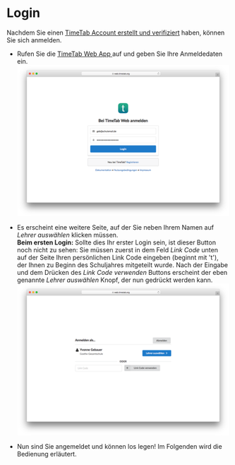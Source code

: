 # Login

Nachdem Sie einen [TimeTab Account erstellt und verifiziert](/registrierung.md) haben, können Sie sich anmelden.

* Rufen Sie die [TimeTab Web App ](https://web.timetab.org)auf und geben Sie Ihre Anmeldedaten ein. ![](/assets/LoginSeiteAusgefuellt.png)

* Es erscheint eine weitere Seite, auf der Sie neben Ihrem Namen auf _Lehrer auswählen_ klicken müssen.  
  **Beim ersten Login:** Sollte dies Ihr erster Login sein, ist dieser Button noch nicht zu sehen: Sie müssen zuerst in dem Feld _Link Code_ unten auf der Seite Ihren persönlichen Link Code eingeben \(beginnt mit 't'\), der Ihnen zu Beginn des Schuljahres mitgeteilt wurde. Nach der Eingabe und dem Drücken des _Link Code verwenden_ Buttons erscheint der eben genannte _Lehrer auswählen_ Knopf, der nun gedrückt werden kann. ![](/assets/RollenAuswahl.png)

* Nun sind Sie angemeldet und können los legen! Im Folgenden wird die Bedienung erläutert.



